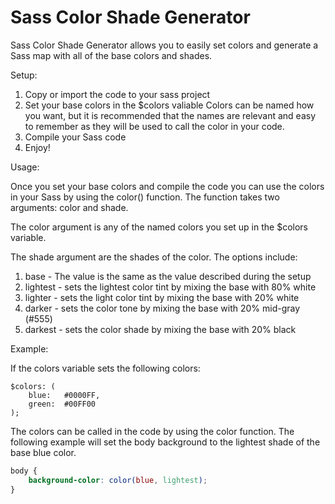 # Sass Color Shade Generator
Sass Color Shade Generator allows you to easily set colors and generate a Sass map with all of the base colors and shades.

Setup:

1.  Copy or import the code to your sass project
2.  Set your base colors in the $colors valiable
    Colors can be named how you want, but it is recommended that the names are relevant and easy to remember as they will be used to call the color in your code.
3.  Compile your Sass code
4.  Enjoy!


Usage:

Once you set your base colors and compile the code you can use the colors in your Sass by using the color() function.  The function takes two arguments: color and shade.

The color argument is any of the named colors you set up in the $colors variable.

The shade argument are the shades of the color.  The options include:

1.  base - The value is the same as the value described during the setup
2.  lightest - sets the lightest color tint by mixing the base with 80% white
3.  lighter - sets the light color tint by mixing the base with 20% white
4.  darker - sets the color tone by mixing the base with 20% mid-gray (#555)
5.  darkest - sets the color shade by mixing the base with 20% black


Example:

If the colors variable sets the following colors:

```
$colors: (
    blue:   #0000FF,
    green:  #00FF00
);
```
    
The colors can be called in the code by using the color function.  The following example will set the body background to the lightest shade of the base blue color.

```css
body {
    background-color: color(blue, lightest);
}
```